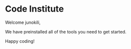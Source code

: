 # Code Institute

Welcome junokili,

We have preinstalled all of the tools you need to get started.

Happy coding!